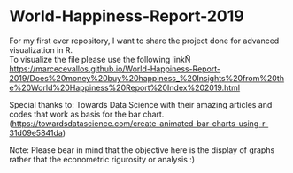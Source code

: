 # World-Happiness-Report-2019
For my first ever repository, I want to share the project done for advanced visualization in R.  
To visualize the file please use the following linkÑ
https://marcecevallos.github.io/World-Happiness-Report-2019/Does%20money%20buy%20happiness_%20Insights%20from%20the%20World%20Happiness%20Report%20Index%202019.html

Special thanks to: Towards Data Science with their amazing articles and codes that work as basis for the bar chart. (https://towardsdatascience.com/create-animated-bar-charts-using-r-31d09e5841da)  

Note: Please bear in mind that the objective here is the display of graphs rather that the econometric rigurosity or analysis :)
